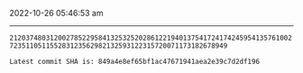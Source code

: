 2022-10-26 05:46:53 am

---

`2120374803120027852295841325325202861221940137541724174245954135761002723511051155283123562982132593122315720071173182678949`

`Latest commit SHA is: 849a4e8ef65bf1ac47671941aea2e39c7d2df196 `
